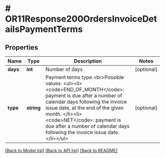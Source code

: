 # # OR11Response200OrdersInvoiceDetailsPaymentTerms

## Properties

Name | Type | Description | Notes
------------ | ------------- | ------------- | -------------
**days** | **int** | Number of days | [optional]
**type** | **string** | Payment terms type.&lt;br&gt;Possible values: &lt;ul&gt;&lt;li&gt;&lt;code&gt;END_OF_MONTH&lt;/code&gt;: payment is due after a number of calendar days following the invoice issue date, at the end of the given month. &lt;/li&gt;&lt;li&gt;&lt;code&gt;NET&lt;/code&gt;: payment is due after a number of calendar days following the invoice issue date. &lt;/li&gt;&lt;/ul&gt; | [optional]

[[Back to Model list]](../../README.md#models) [[Back to API list]](../../README.md#endpoints) [[Back to README]](../../README.md)

